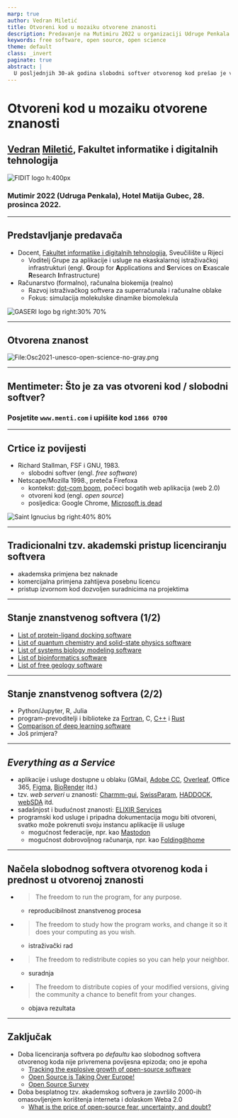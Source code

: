 ```yaml
---
marp: true
author: Vedran Miletić
title: Otvoreni kod u mozaiku otvorene znanosti
description: Predavanje na Mutimiru 2022 u organizaciji Udruge Penkala
keywords: free software, open source, open science
theme: default
class: _invert
paginate: true
abstract: |
  U posljednjih 30-ak godina slobodni softver otvorenog kod prešao je velik put od prakse hobista i entuzijasta preko prvih industrijskih projekata koji su vremenom u suradnji IT tvrtki i zajednice razvili alate poput web preglednika Firefox i uredskog paketa LibreOffice pa do stanja integracije u IT rješenja u kojem je nezamislio obaviti išta na internetu bez korištenja nekog programa ili biblioteke otvorenog koda. Osim u industriju, prakse slobodnog sotvera otvorenog koda polako su se probile i u znanstvenu zajednicu pa se se kroz posljednjih 20-ak godina sve veći broj projekata odlučuje za otvoreno licenciranje (u nekom obliku) nauštrb tipičnog akademskog (besplatno korištenje u akademske svrhe i posebno licenciranje za komercijalnu upotrebu). Predavanje će govoriti o prednostima slobodnog softvera otvorenog koda iz akademske perspektive, dosadašnjim uspjesima i primjerima dobre prakse te ulozi otvorenog koda u pokretu otvorene znanosti.
---
```


# Otvoreni kod u mozaiku otvorene znanosti

## [Vedran](https://vedran.miletic.net/) [Miletić](https://www.miletic.net/), Fakultet informatike i digitalnih tehnologija

![FIDIT logo h:400px](https://upload.wikimedia.org/wikipedia/commons/1/14/FIDIT-logo.svg)

### Mutimir 2022 (Udruga Penkala), Hotel Matija Gubec, 28. prosinca 2022.

---

## Predstavljanje predavača

* Docent, [Fakultet informatike i digitalnih tehnologija](https://www.inf.uniri.hr/), Sveučilište u Rijeci
    * Voditelj Grupe za aplikacije i usluge na ekaskalarnoj istraživačkoj infrastrukturi (engl. **G**roup for **A**pplications and **S**ervices on **E**xascale **R**esearch **I**nfrastructure)
* Računarstvo (formalno), računalna biokemija (realno)
    * Razvoj istraživačkog softvera za superračunala i računalne oblake
    * Fokus: simulacija molekulske dinamike biomolekula

![GASERI logo bg right:30% 70%](../../images/gaseri-logo-koleda.png)

---

## Otvorena znanost

![File:Osc2021-unesco-open-science-no-gray.png](https://upload.wikimedia.org/wikipedia/commons/2/28/Osc2021-unesco-open-science-no-gray.png)

---

## Mentimeter: Što je za vas otvoreni kod / slobodni softver?

### Posjetite `www.menti.com` i upišite kod `1866 0700`

---

## Crtice iz povijesti

* Richard Stallman, FSF i GNU, 1983.
    * slobodni softver (engl. *free software*)
* Netscape/Mozilla 1998., preteča Firefoxa
    * kontekst: [dot-com boom](https://en.wikipedia.org/wiki/Dot-com_bubble), počeci bogatih web aplikacija (web 2.0)
    * otvoreni kod (engl. *open source*)
    * posljedica: Google Chrome, [Microsoft is dead](http://www.paulgraham.com/microsoft.html)

![Saint Ignucius bg right:40% 80%](https://stallman.org/saintignucius.jpg)

---

## Tradicionalni tzv. akademski pristup licenciranju softvera

* akademska primjena bez naknade
* komercijalna primjena zahtijeva posebnu licencu
* pristup izvornom kod dozvoljen suradnicima na projektima

---

## Stanje znanstvenog softvera (1/2)

* [List of protein-ligand docking software](https://en.wikipedia.org/wiki/List_of_protein-ligand_docking_software)
* [List of quantum chemistry and solid-state physics software](https://en.wikipedia.org/wiki/List_of_quantum_chemistry_and_solid-state_physics_software)
* [List of systems biology modeling software](https://en.wikipedia.org/wiki/List_of_systems_biology_modeling_software)
* [List of bioinformatics software](https://en.wikipedia.org/wiki/List_of_bioinformatics_software)
* [List of free geology software](https://en.wikipedia.org/wiki/List_of_free_geology_software)

---

## Stanje znanstvenog softvera (2/2)

* Python/Jupyter, R, Julia
* program-prevoditelji i biblioteke za [Fortran](https://fortran-lang.org/), C, [C++](https://en.cppreference.com/w/cpp/links/libs) i [Rust](https://www.rust-lang.org/)
* [Comparison of deep learning software](https://en.wikipedia.org/wiki/Comparison_of_deep_learning_software)
* Još primjera?

---

## *Everything as a Service*

* aplikacije i usluge dostupne u oblaku (GMail, [Adobe CC](https://www.adobe.com/creativecloud.html), [Overleaf](https://www.overleaf.com/), Office 365, [Figma](https://www.figma.com/), [BioRender](https://biorender.com/) itd.)
* tzv. *web serveri* u znanosti: [Charmm-gui](https://charmm-gui.org/), [SwissParam](https://www.swissparam.ch/), [HADDOCK](https://wenmr.science.uu.nl/haddock2.4/), [webSDA](https://websda.h-its.org/webSDA) itd.
* sadašnjost i budućnost znanosti: [ELIXIR Services](https://elixir-europe.org/services)
* programski kod usluge i pripadna dokumentacija mogu biti otvoreni, svatko može pokrenuti svoju instancu aplikacije ili usluge
    * mogućnost federacije, npr. kao [Mastodon](https://joinmastodon.org/)
    * mogućnost dobrovoljnog računanja, npr. kao [Folding@home](https://foldingathome.org/)

---

## Načela slobodnog softvera otvorenog koda i prednost u otvorenoj znanosti

* > The freedom to run the program, for any purpose.
    * reproducibilnost znanstvenog procesa
* > The freedom to study how the program works, and change it so it does your computing as you wish.
    * istraživački rad
* > The freedom to redistribute copies so you can help your neighbor.
    * suradnja
* > The freedom to distribute copies of your modified versions, giving the community a chance to benefit from your changes.
    * objava rezultata

---

## Zaključak

* Doba licenciranja softvera po *defaultu* kao slobodnog softvera otvorenog koda nije privremena povijesna epizoda; ono je epoha
    * [Tracking the explosive growth of open-source software](https://techcrunch.com/2017/04/07/tracking-the-explosive-growth-of-open-source-software/)
    * [Open Source is Taking Over Europe!](https://itsfoss.com/open-source-adoption-europe/)
    * [Open Source Survey](https://opensourcesurvey.org/2017/)
* Doba besplatnog tzv. akademskog softvera je završilo 2000-ih omasovljenjem korištenja interneta i dolaskom Weba 2.0
    * [What is the price of open-source fear, uncertainty, and doubt?](../../en/blog/posts/2015-09-14-what-is-the-price-of-open-source-fear-uncertainty-and-doubt.md)
